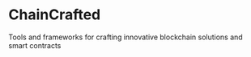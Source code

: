 # ChainCrafted
Tools and frameworks for crafting innovative blockchain solutions and smart contracts
